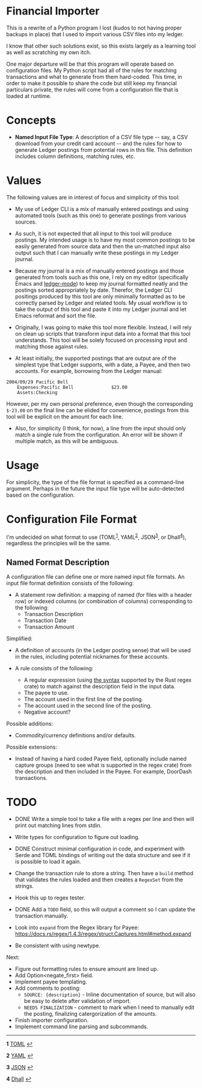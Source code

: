 # Financial Importer

This is a rewrite of a Python program I lost (kudos to not having proper backups in place) that I used to
import various CSV files into my ledger.

I know that other such solutions exist, so this exists largely as a learning tool as well as scratching my own itch.

One major departure will be that this program will operate based on configuration files. My Python script had all of the rules for matching transactions and what to generate from them hard-coded. This time, in order to make it possible to share the code but still keep my financial particulars private, the rules will come from a configuration file that is loaded at runtime.

# Concepts

* **Named Input File Type**: A description of a CSV file type  -- say, a CSV download from your credit card account -- and the rules for how to generate Ledger postings from potential rows in this file. This definition includes column definitions, matching rules, etc.

# Values

The following values are in interest of focus and simplicity of this tool:

* My use of Ledger CLI is a mix of manually entered postings and using automated tools (such as this one) to generate postings from various sources.

* As such, it is not expected that all input to this tool will produce postings. My intended usage is to have my most common postings to be easily generated from source data and then the un-matched input also output such that I can manually write these postings in my Ledger journal.

* Because my journal is a mix of manually entered postings and those generated from tools such as this one, I rely on my editor (specifically Emacs and [ledger-mode](https://github.com/ledger/ledger-mode)) to keep my journal formatted neatly and the postings sorted appropriately by date. Therefor, the Ledger CLI positings produced by this tool are only minimally formatted as to be correctly parsed by Ledger and related tools. My usual workflow is to take the output of this tool and paste it into my Ledger journal and let Emacs reformat and sort the file.

* Originally, I was going to make this tool more flexible. Instead, I will rely on clean up scripts that transform input data into a format that this tool understands. This tool will be solely focused on processing input and matching those against rules.

* At least initially, the supported postings that are output are of the simplest type that Ledger supports, with a date, a Payee, and then two accounts. For example, borrowing from the Ledger manual:

```
2004/09/29 Pacific Bell
    Expenses:Pacific Bell              $23.00
    Assets:Checking
```

However, per my own personal preference, even though the corresponding `$-23.00` on the final line can be elided for convenience, postings from this tool will be explicit on the amount for each line.

* Also, for simplicity (I think, for now), a line from the input should only match a single rule from the configuration. An error will be shown if multiple match, as this will be ambiguous.

# Usage

For simplicity, the type of the file format is specified as a command-line argument. Perhaps in the future the input file type will be auto-detected based on the configuration.

# Configuration File Format

I'm undecided on what format to use (TOML<sup id="a1">[1](#f1)</sup>, YAML<sup id="a2">[2](#f2)</sup>, JSON<sup id="a3">[3](#f3)</sup>, or Dhall<sup id="a4">[4](#f4)</sup>), regardless the principles will be the same.

## Named Format Description

A configuration file can define one or more named input file formats. An input file format definition consists of the following:

* A statement row definition: a mapping of named (for files with a header row) or indexed columns (or combination of columns) corresponding to the following:
   * Transaction Description
   * Transaction Date
   * Transaction Amount


Simplified:
* A definition of accounts (in the Ledger posting sense) that will be used in the rules, including potential nicknames for these accounts.

* A rule consists of the following:
   * A regular expression (using [the syntax](https://docs.rs/regex/1.4.3/regex/#syntax) supported by the Rust regex crate) to match against the description field in the input data.
   * The payee to use.
   * The account used in the first line of the posting.
   * The account used in the second line of the posting.
   * Negative account?

Possible additions:
* Commodity/currency definitions and/or defaults.

Possible extensions:
* Instead of having a hard coded Payee field, optionally include named capture groups (need to see what is supported in the regex crate) from the description and then included in the Payee. For example, DoorDash transactions.

# TODO

* DONE Write a simple tool to take a file with a regex per line and then will print out matching lines from stdin.

* Write types for configuration to figure out loading.

* DONE Construct minimal configuration in code, and experiment with Serde and TOML bindings of writing out the data structure and see if it is possible to load it again.

* Change the transaction rule to store a string. Then have a `build` method that validates the rules loaded and then creates a `RegexSet` from the strings.

* Hook this up to regex tester.

* DONE Add a `TODO` field, so this will output a comment so I can update the transaction manually.

* Look into `expand` from the Regex library for Payee: https://docs.rs/regex/1.4.3/regex/struct.Captures.html#method.expand

* Be consistent with using newtype.

Next:
* Figure out formatting rules to ensure amount are lined up.
* Add Option<negate_first> field.
* Implement payee templating.
* Add comments to posting:
   * `SOURCE: {description}` - Inline documentation of source,
     but will also be easy to delete after validation of import.
   * `NEEDS FINALIZATION` - comment to mark when I need to manually edit the posting,
     finalizing catergorization of the amounts.
* Finish importer configuration.
* Implement command line parsing and subcommands.

---
<b id="f1">1</b> [TOML](https://toml.io/en/) [↩](#a1)

<b id="f2">2</b> [YAML](https://yaml.org/) [↩](#a2)

<b id="f3">3</b> [JSON](https://www.json.org/json-en.html) [↩](#a3)

<b id="f4">4</b> [Dhall](https://dhall-lang.org/#) [↩](#a4)
